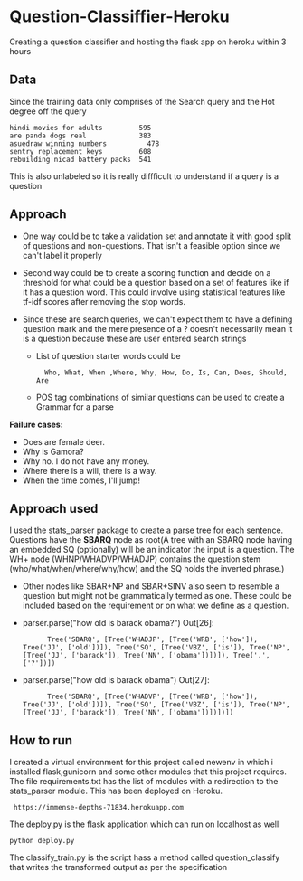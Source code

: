 # Question-Classiffier-Heroku
Creating a question classifier and hosting the flask app on heroku within 3 hours

## Data

Since the training data only comprises of the Search query and the Hot degree off the query

    hindi movies for adults	        595
    are panda dogs real	            383
    asuedraw winning numbers	      478
    sentry replacement keys	        608
    rebuilding nicad battery packs	541

This is also unlabeled so it is really diffficult to understand if a query is a question


## Approach


* One way could be to take a validation set and annotate it with good split of questions and non-questions. That isn't a feasible option since we can't label it properly

* Second way could be to create a scoring function and decide on a threshold for what could be a question based on a set of features like if it has a question word. This could involve using statistical features like tf-idf scores after removing the stop words.

* Since these are search queries, we can't expect them to have a defining question mark and the mere presence of a ? doesn't necessarily mean it is a question because these are user entered search strings

  * List of question starter words could be 

          Who, What, When ,Where, Why, How, Do, Is, Can, Does, Should, Are
  * POS tag combinations of similar questions can be used to create a Grammar for a parse
  
 **Failure cases:**
  
* Does are female deer.
* Why is Gamora?
* Why no. I do not have any money.
* Where there is a will, there is a way.
* When the time comes, I'll jump!

    
## Approach used

I used the stats_parser package to create a parse tree for each sentence. Questions have the **SBARQ** node as root(A tree with an SBARQ node having an embedded SQ (optionally) will be an indicator the input is a question. The WH+ node (WHNP/WHADVP/WHADJP) contains the question stem (who/what/when/where/why/how) and the SQ holds the inverted phrase.)

* Other nodes like SBAR+NP and SBAR+SINV also seem to resemble a question but might not be grammatically termed as one. These could be included based on the requirement or on what we define as a question. 

* parser.parse("how old is barack obama?")
Out[26]: 

            Tree('SBARQ', [Tree('WHADJP', [Tree('WRB', ['how']), Tree('JJ', ['old'])]), Tree('SQ', [Tree('VBZ', ['is']), Tree('NP', [Tree('JJ', ['barack']), Tree('NN', ['obama'])])]), Tree('.', ['?'])])

* parser.parse("how old is barack obama")
Out[27]: 

            Tree('SBARQ', [Tree('WHADVP', [Tree('WRB', ['how']), Tree('JJ', ['old'])]), Tree('SQ', [Tree('VBZ', ['is']), Tree('NP', [Tree('JJ', ['barack']), Tree('NN', ['obama'])])])])

## How to run

I created a virtual environment for this project called newenv in which i installed flask,gunicorn and some other modules that this project requires. The file requirements.txt has the list of modules with a redirection to the stats_parser module.
This has been deployed on Heroku.

     https://immense-depths-71834.herokuapp.com

The deploy.py is the flask application which can run on localhost as well

    python deploy.py

The classify_train.py is the script hass a method called question_classify that writes the transformed output as per the specification
